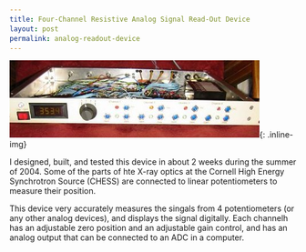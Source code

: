 ```yaml
---
title: Four-Channel Resistive Analog Signal Read-Out Device
layout: post
permalink: analog-readout-device
---
```


![Analog Signal Readout Device](/images/analog-readout-device.jpg){: .inline-img}

I designed, built, and tested this device in about 2 weeks during the summer
of 2004. Some of the parts of hte X-ray optics at the Cornell High Energy
Synchrotron Source (CHESS) are connected to linear potentiometers to measure
their position.

This device very accurately measures the singals from 4 potentiometers (or
any other analog devices), and displays the signal digitally. Each channelh has
an adjustable zero position and an adjustable gain control, and has an analog
output that can be connected to an ADC in a computer.